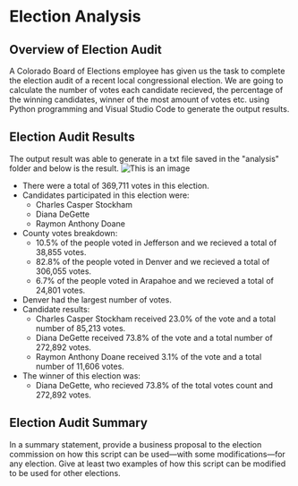# Election Analysis
## Overview of Election Audit
A Colorado Board of Elections employee has given us the task to complete the election audit of a recent local congressional election. We are going to calculate the number of votes each candidate recieved, the percentage of the winning candidates, winner of the most amount of votes etc. using Python programming and Visual Studio Code to generate the output results.

## Election Audit Results
The output result was able to generate in a txt file saved in the "analysis" folder and below is the result.
![This is an image]()
- There were a total of 369,711 votes in this election.
- Candidates participated in this election were:
  - Charles Casper Stockham
  - Diana DeGette
  - Raymon Anthony Doane
- County votes breakdown:
  - 10.5% of the people voted in Jefferson and we recieved a total of 38,855 votes.
  - 82.8% of the people voted in Denver and we recieved a total of 306,055 votes.
  - 6.7% of the people voted in Arapahoe and we recieved a total of 24,801 votes.
- Denver had the largest number of votes.
- Candidate results:
  - Charles Casper Stockham received 23.0% of the vote and a total number of 85,213 votes.
  - Diana DeGette received 73.8% of the vote and a total number of 272,892 votes.
  - Raymon Anthony Doane received 3.1% of the vote and a total number of 11,606 votes.
- The winner of this election was:
  - Diana DeGette, who recieved 73.8% of the total votes count and 272,892 votes.
## Election Audit Summary
In a summary statement, provide a business proposal to the election commission on how this script can be used—with some modifications—for any election. Give at least two examples of how this script can be modified to be used for other elections.
